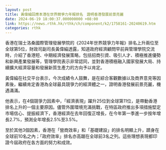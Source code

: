 ```yaml
---
layout: post
title: 黃偉綸回應本港在世界競爭力年報排名　證明香港發展前景亮麗
date: 2024-06-19 18:00:37.000000000 +08:00
link: https://news.rthk.hk/rthk/ch/component/k2/1758161-20240619.htm
categories: rthk
---
```


香港在瑞士洛桑國際管理發展學院的《2024年世界競爭力年報》排名上升兩位至全球第5位，財政司副司長黃偉綸透露，知道政府經濟顧問早前與管理學院交流時，介紹了香港短、中期經濟發展策略，包括招商引資、吸引人才、積極推進優勢和新興產業發展等，管理學院表示非常認同，並對香港積極融入國家發展大局、持續擴大經濟容量和發展新質生產力的方向予以肯定。

黃偉綸在社交平台表示，今次成績令人鼓舞，是在綜合客觀數據以及商界意見等因素後，繼續肯定香港為全球最具競爭力的經濟體之一，證明香港發展前景亮麗，機遇滿滿。

他表示，在4個競爭力因素中，「經濟表現」躍升25位到全球第11位，是帶動香港排名上升的一個主要原因。儘管外圍環境充滿挑戰，在特區政府推出多項措施堅定市場信心、提振經濟下，香港經濟在去年回復正增長，在今年第一季進一步按年增長2.7%，預測全年增長2.5%至3.5%。

至於其他3個因素，香港在「營商效率」和「基礎建設」的排名明顯上升，躋身在全球前10名之內；「政府效率」排名亦高踞在全球前3名之列。這些理想表現都印證今屆政府在各方面的努力和成效。

